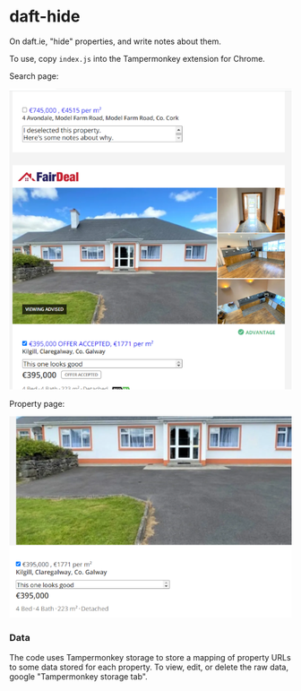 # daft-hide

On daft.ie, "hide" properties, and write notes about them.

To use, copy `index.js` into the Tampermonkey extension for Chrome.

Search page:

![search page](search.png)

Property page:

![property page](property.png)

### Data

The code uses Tampermonkey storage to store a mapping of property URLs to some data stored for each property. To view, edit, or delete the raw data, google "Tampermonkey storage tab".
